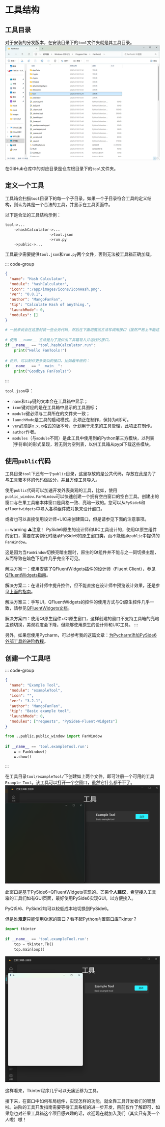 # 工具结构

## 工具目录
对于安装的分发版本，在安装目录下的`tool`文件夹就是其工具目录。
![安装目录下的工具目录「tool」](/images/Explore_InstalledToolDir_0.2.1.png)

在GitHub仓库中的对应目录是仓库根目录下的`tool`文件夹。

## 定义一个工具
工具箱会扫描`tool`目录下的每一个子目录。如果一个子目录符合工具的定义结构，则认为其是一个合法的工具，并显示在工具页面中。

以下是合法的工具结构示例：
```text
tool->...
    ->hashCalculator->...
                    ->tool.json
                    ->run.py
    ->public->...
```
工具最少需要提供`tool.json`和`run.py`两个文件，否则无法被工具箱正确加载。

::: code-group
```json [tool.json]
{
  "name": "Hash Calculator",
  "module": "hashCalculator",
  "icon": ":/app/images/icons/IconHash.png",
  "ver": "0.0.1",
  "author": "MangoFanFan",
  "tip": "Calculate Hash of anything.",
  "launchMode": 0,
  "modules": []
}
```

```python [run.py]
# 一般来说会在这里封装一些业务代码，然后在下面用魔法方法写调用接口（虽然严格上不能这么说，但也可以这么理解吧）

# 使用 __name__ 方法是为了提供由工具箱导入并运行的接口。
if __name__ == "tool.hashCalculator.run":
    print("Hello FanTools!")

# 此外，可以制作更多类似的接口，比如最传统的：
if __name__ == "__main__":
    print("Goodbye FanTools!")
```
:::

`tool.json`中：
* `name`和`tip`键的文本会在工具箱中显示；
* `icon`键对应的是在工具箱中显示的工具图标；
* `module`键必须与工具所在的文件夹一致；
* `launchMode`是工具的启动模式，此项正在制作，保持为`0`即可。
* `ver`必须是`x.x.x`格式的版本号，计划用于未来的工具管理，此项正在制作。
* `author`作者。
* `modules`（与`module`不同）是此工具中使用到的Python第三方模块，以列表\[字符串\]的形式呈现，若无则为空列表，以供工具箱从pypi下载这些模块。

## 使用`public`代码
工具目录`tool`下还有一个`public`目录，这里存放的是公共代码，存放在此是为了与工具箱本体的代码做区分，并且方便工具导入。

使用`public`代码可以加速开发外表美观的工具，比如，使用`public_window.FanWindow`可以快速创建一个拥有空白窗口的空白工具。创建出的窗口与芒果工具箱本体窗口是风格一致、亮暗一致的。您可以从`PySide6`和`qfluentwidgets`中导入各种组件或对象来设计窗口。

或者也可以直接使用设计师+UIC来创建窗口，但是请参见下面的注意事项。

::: warning ⚠️注意！
PySide6原生的设计师和UIC工具设计的，使用Qt原生组件的窗口，需要在实例化时继承PySide6的原生窗口类，而不能继承`public`中提供的`FanWindow`。

这是因为当`FanWindow`切换亮暗主题时，原生的Qt组件并不能与之一同切换主题，从而导致在暗色下组件几乎完全不可见。

解决方案一：使用安装了QFluentWidgets插件的设计师（Fluent Client），参见[QFluentWidgets指南](https://qfluentwidgets.com/zh/pages/designer)。

解决方案二：在设计师中提升控件，但不能直接在设计师中预览设计效果，还是参见[上面的指南](https://qfluentwidgets.com/zh/pages/designer)。

解决方案三：手写UI，QFluentWidgets的控件的使用方式与Qt原生控件几乎一致，请参见[QFluentWidgets文档](https://qfluentwidgets.com/zh/pages/about)。

解决方案四：使用Qt原生组件+Qt原生窗口，这样创建的窗口不支持工具箱的亮暗主题切换，美观程度会下降，但能够使用原生的设计师和UIC工具。
:::

另外，如果您使用Pycharm，可以参考我的这篇文章：[为Pycharm添加PySide6外部工具的进阶教程](https://ifanspace.top/2025/01/26/599.html)。

## 创建一个工具吧

::: code-group

```json [tool.json]
{
  "name": "Example Tool",
  "module": "exampleTool",
  "icon": "",
  "ver": "3.2.1",
  "author": "MangoFanFan",
  "tip": "Basic example tool",
  "launchMode": 0,
  "modules": ["requests", "PySide6-Fluent-Widgets"]
}
```

```python [run.py]
from ..public.public_window import FanWindow

if __name__ == 'tool.exampleTool.run':
    w = FanWindow()
    w.show()
```
:::

在工具目录`tool/exampleTool/`下创建如上两个文件，即可注册一个可用的工具`Example Tool`。该工具可以打开一个空窗口，虽然它什么都干不了。
![空白窗口](/images/FanTools_ExampleTool_1.png)

此窗口是基于PySide6+QFluentWidgets实现的。芒果**个人建议**，希望接入工具箱的工具们如有GUI页面，最好使用PySide6实现GUI，以方便接入。

PyQt5/6、PySide2均可以较低成本地切换到PySide6。

但是谁**规定**只能使用Qt家的窗口？看不起Python内置窗口库Tkinter？

```python [run.py]
import tkinter

if __name__ == 'tool.exampleTool.run':
    top = tkinter.Tk()
    top.mainloop()
```

![另一个空白窗口](/images/FanTools_ExampleTool_2.png)

这样看来，Tkinter程序几乎可以无痛迁移为工具。

接下来，在窗口中如何布局组件，实现怎样的功能，就全靠工具开发者们的智慧啦。进阶的工具开发指南需要等待工具系统的进一步开发，目前仅作了解即可，如果您也对芒果工具箱这个项目感兴趣的话，欢迎现在就加入我们（其实只有我一个人啦）嗷！
